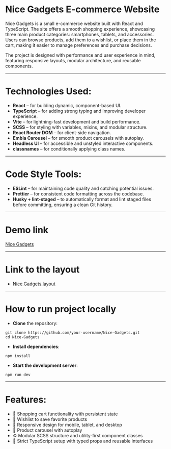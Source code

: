 # Nice Gadgets E-commerce Website

Nice Gadgets is a small e-commerce website built with React and TypeScript. The site offers a smooth shopping experience, showcasing three main product categories: smartphones, tablets, and accessories. Users can browse products, add them to a wishlist, or place them in the cart, making it easier to manage preferences and purchase decisions.

The project is designed with performance and user experience in mind, featuring responsive layouts, modular architecture, and reusable components.

---

# Technologies Used:

- **React** – for building dynamic, component-based UI.
- **TypeScript** – for adding strong typing and improving developer experience.
- **Vite** – for lightning-fast development and build performance.
- **SCSS** – for styling with variables, mixins, and modular structure.
- **React Router DOM** – for client-side navigation.
- **Embla Carousel** – for smooth product carousels with autoplay.
- **Headless UI** – for accessible and unstyled interactive components.
- **classnames** – for conditionally applying class names.

---

# Code Style Tools:

- **ESLint** – for maintaining code quality and catching potential issues.
- **Prettier** – for consistent code formatting across the codebase.
- **Husky + lint-staged** – to automatically format and lint staged files before committing, ensuring a clean Git history.

---

# Demo link

[Nice Gadgets](https://clavigo.github.io/Nice-Gadgets/)

---

# Link to the layout

- [Nice Gadgets layout](https://www.figma.com/design/T5ttF21UnT6RRmCQQaZc6L/Phone-catalog--V2--Original?node-id=0-1&p=f&t=daDQkfTOu8oLXuim-0)

---

# How to run project locally

- **Clone** the repository:

```
git clone https://github.com/your-username/Nice-Gadgets.git
cd Nice-Gadgets
```

- **Install dependencies**:

```
npm install
```

- **Start the development server**:

```
npm run dev
```

---

# Features:

- 🛒 Shopping cart functionality with persistent state
- 💖 Wishlist to save favorite products
- 📱 Responsive design for mobile, tablet, and desktop
- 🔁 Product carousel with autoplay
- ⚙️ Modular SCSS structure and utility-first component classes
- 🔧 Strict TypeScript setup with typed props and reusable interfaces
